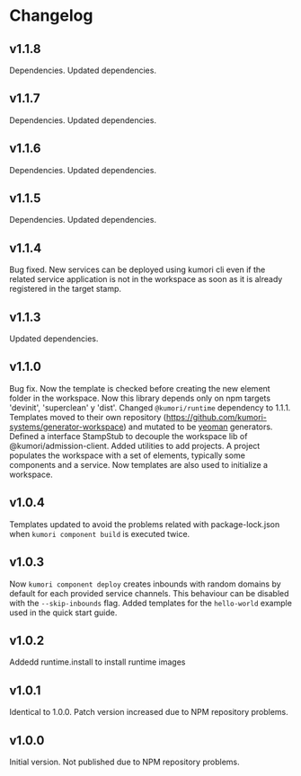 # Changelog

## v1.1.8

Dependencies. Updated dependencies.

## v1.1.7

Dependencies. Updated dependencies.

## v1.1.6

Dependencies. Updated dependencies.

## v1.1.5

Dependencies. Updated dependencies.

## v1.1.4

Bug fixed. New services can be deployed using kumori cli even if the related service application is not in the workspace as soon as it is already registered in the target stamp.

## v1.1.3

Updated dependencies.

## v1.1.0

Bug fix. Now the template is checked before creating the new element folder in the workspace.
Now this library depends only on npm targets 'devinit', 'superclean' y 'dist'.
Changed `@kumori/runtime` dependency to 1.1.1.
Templates moved to their own repository (https://github.com/kumori-systems/generator-workspace) and mutated to be [yeoman](http://yeoman.io) generators.
Defined a interface StampStub to decouple the workspace lib of @kumori/admission-client.
Added utilities to add projects. A project populates the workspace with a set of elements, typically some components and a service.
Now templates are also used to initialize a workspace.

## v1.0.4

Templates updated to avoid the problems related with package-lock.json when `kumori component build` is executed twice.

## v1.0.3

Now `kumori component deploy` creates inbounds with random domains by default for each provided service channels. This behaviour can be disabled with the `--skip-inbounds` flag.
Added templates for the `hello-world` example used in the quick start guide.

## v1.0.2

Addedd runtime.install to install runtime images

## v1.0.1

Identical to 1.0.0. Patch version increased due to NPM repository problems.

## v1.0.0

Initial version. Not published due to NPM repository problems.
